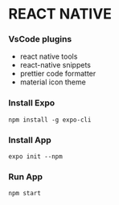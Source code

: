 # REACT NATIVE

### VsCode plugins

- react native tools
- react-native snippets
- prettier code formatter
- material icon theme

### Install Expo

```
npm install -g expo-cli
```

### Install App

```
expo init --npm
```

### Run App

```
npm start
```
